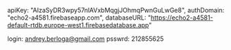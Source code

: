 apiKey: "AIzaSyDR3wpy57nlAVxbMqgjJOhmqPwnGuLwGe8",
authDomain: "echo2-a4581.firebaseapp.com",
databaseURL: "https://echo2-a4581-default-rtdb.europe-west1.firebasedatabase.app"



login: andrey.berloga@gmail.com
psswrd: 212855625
